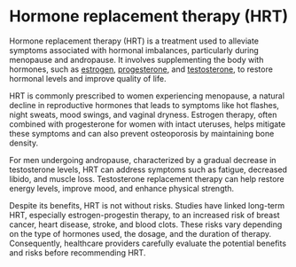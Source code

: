 <!--
source: GPT-4o
abbr: HRT
sibs: bioidentical-hormone-therapy
subs: estrogen, progesterone, testosterone
tags: hormones
-->

# Hormone replacement therapy (HRT)

Hormone replacement therapy (HRT) is a treatment used to alleviate symptoms associated with hormonal imbalances, particularly during menopause and andropause. It involves supplementing the body with hormones, such as [estrogen](../estrogen/), [progesterone](../progesterone/), and [testosterone](../testosterone/), to restore hormonal levels and improve quality of life.

HRT is commonly prescribed to women experiencing menopause, a natural decline in reproductive hormones that leads to symptoms like hot flashes, night sweats, mood swings, and vaginal dryness. Estrogen therapy, often combined with progesterone for women with intact uteruses, helps mitigate these symptoms and can also prevent osteoporosis by maintaining bone density.

For men undergoing andropause, characterized by a gradual decrease in testosterone levels, HRT can address symptoms such as fatigue, decreased libido, and muscle loss. Testosterone replacement therapy can help restore energy levels, improve mood, and enhance physical strength.

Despite its benefits, HRT is not without risks. Studies have linked long-term HRT, especially estrogen-progestin therapy, to an increased risk of breast cancer, heart disease, stroke, and blood clots. These risks vary depending on the type of hormones used, the dosage, and the duration of therapy. Consequently, healthcare providers carefully evaluate the potential benefits and risks before recommending HRT.

